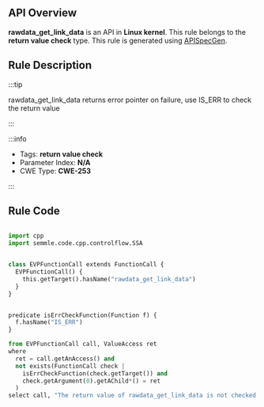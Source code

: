 ---
---


## API Overview
**rawdata_get_link_data** is an API in **Linux kernel**. This rule belongs to the **return value check** type. This rule is generated using [APISpecGen](../../tools/APISpecGen).
## Rule Description

:::tip

rawdata_get_link_data returns error pointer on failure, use IS_ERR to check the return value

:::

:::info

- Tags: **return value check**
- Parameter Index: **N/A**
- CWE Type: **CWE-253**

:::

## Rule Code
```python

import cpp
import semmle.code.cpp.controlflow.SSA


class EVPFunctionCall extends FunctionCall {
  EVPFunctionCall() {
    this.getTarget().hasName("rawdata_get_link_data")
  }
}


predicate isErrCheckFunction(Function f) {
  f.hasName("IS_ERR") 
}

from EVPFunctionCall call, ValueAccess ret
where
  ret = call.getAnAccess() and
  not exists(FunctionCall check |
    isErrCheckFunction(check.getTarget()) and
    check.getArgument(0).getAChild*() = ret
  )
select call, "The return value of rawdata_get_link_data is not checked with IS_ERR."
    
```